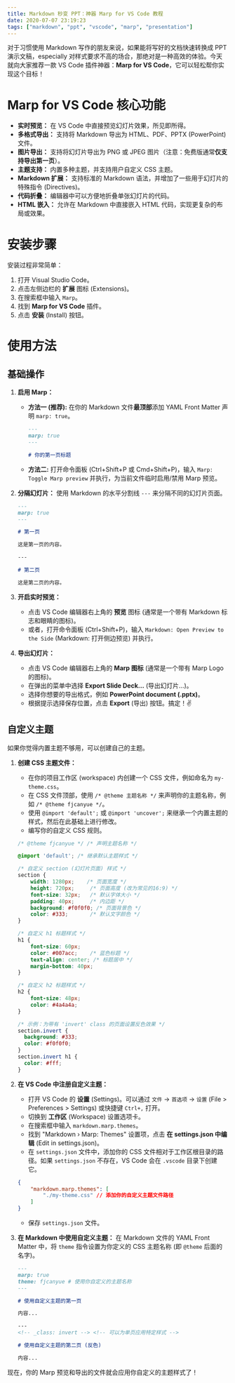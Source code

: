 ```yaml
---
title: Markdown 秒变 PPT：神器 Marp for VS Code 教程
date: 2020-07-07 23:19:23
tags: ["markdown", "ppt", "vscode", "marp", "presentation"]
---
```


对于习惯使用 Markdown 写作的朋友来说，如果能将写好的文档快速转换成 PPT 演示文稿，especially 对样式要求不高的场合，那绝对是一种高效的体验。今天就向大家推荐一款 VS Code 插件神器：**Marp for VS Code**，它可以轻松帮你实现这个目标！

<!-- more -->

# Marp for VS Code 核心功能

*   **实时预览：** 在 VS Code 中直接预览幻灯片效果，所见即所得。
*   **多格式导出：** 支持将 Markdown 导出为 HTML、PDF、PPTX (PowerPoint) 文件。
*   **图片导出：** 支持将幻灯片导出为 PNG 或 JPEG 图片（注意：免费版通常**仅支持导出第一页**）。
*   **主题支持：** 内置多种主题，并支持用户自定义 CSS 主题。
*   **Markdown 扩展：** 支持标准的 Markdown 语法，并增加了一些用于幻灯片的特殊指令 (Directives)。
*   **代码折叠：** 编辑器中可以方便地折叠单张幻灯片的代码。
*   **HTML 嵌入：** 允许在 Markdown 中直接嵌入 HTML 代码，实现更复杂的布局或效果。

# 安装步骤

安装过程非常简单：

1.  打开 Visual Studio Code。
2.  点击左侧边栏的 **扩展** 图标 (Extensions)。
3.  在搜索框中输入 `Marp`。
4.  找到 **Marp for VS Code** 插件。
5.  点击 **安装** (Install) 按钮。

# 使用方法

## 基础操作

1.  **启用 Marp：**
    *   **方法一 (推荐):** 在你的 Markdown 文件**最顶部**添加 YAML Front Matter 声明 `marp: true`。
        ```markdown
        ---
        marp: true
        ---

        # 你的第一页标题
        ```
    *   **方法二:** 打开命令面板 (Ctrl+Shift+P 或 Cmd+Shift+P)，输入 `Marp: Toggle Marp preview` 并执行，为当前文件临时启用/禁用 Marp 预览。

2.  **分隔幻灯片：** 使用 Markdown 的水平分割线 `---` 来分隔不同的幻灯片页面。
    ```markdown
    ---
    marp: true
    ---

    # 第一页

    这是第一页的内容。

    ---

    # 第二页

    这是第二页的内容。
    ```

3.  **开启实时预览：**
    *   点击 VS Code 编辑器右上角的 **预览** 图标 (通常是一个带有 Markdown 标志和眼睛的图标)。
    *   或者，打开命令面板 (Ctrl+Shift+P)，输入 `Markdown: Open Preview to the Side` (Markdown: 打开侧边预览) 并执行。

4.  **导出幻灯片：**
    *   点击 VS Code 编辑器右上角的 **Marp 图标** (通常是一个带有 Marp Logo 的图标)。
    *   在弹出的菜单中选择 **Export Slide Deck...** (导出幻灯片...)。
    *   选择你想要的导出格式，例如 **PowerPoint document (.pptx)**。
    *   根据提示选择保存位置，点击 **Export** (导出) 按钮。搞定！✌️

## 自定义主题

如果你觉得内置主题不够用，可以创建自己的主题。

1.  **创建 CSS 主题文件：**
    *   在你的项目工作区 (workspace) 内创建一个 CSS 文件，例如命名为 `my-theme.css`。
    *   在 CSS 文件顶部，使用 `/* @theme 主题名称 */` 来声明你的主题名称，例如 `/* @theme fjcanyue */`。
    *   使用 `@import 'default';` 或 `@import 'uncover';` 来继承一个内置主题的样式，然后在此基础上进行修改。
    *   编写你的自定义 CSS 规则。

    ```css:d%3A%5Cprojects%5Cblog%5Cmy-theme.css
    /* @theme fjcanyue */ /* 声明主题名称 */

    @import 'default'; /* 继承默认主题样式 */

    /* 自定义 section (幻灯片页面) 样式 */
    section {
        width: 1280px;    /* 页面宽度 */
        height: 720px;     /* 页面高度 (改为常见的16:9) */
        font-size: 32px;   /* 默认字体大小 */
        padding: 40px;     /* 内边距 */
        background: #f0f0f0; /* 页面背景色 */
        color: #333;       /* 默认文字颜色 */
    }

    /* 自定义 h1 标题样式 */
    h1 {
        font-size: 60px;
        color: #007acc;    /* 蓝色标题 */
        text-align: center; /* 标题居中 */
        margin-bottom: 40px;
    }

    /* 自定义 h2 标题样式 */
    h2 {
        font-size: 48px;
        color: #4a4a4a;
    }

    /* 示例：为带有 'invert' class 的页面设置反色效果 */
    section.invert {
      background: #333;
      color: #f0f0f0;
    }
    section.invert h1 {
      color: #fff;
    }
    ```

2.  **在 VS Code 中注册自定义主题：**
    *   打开 VS Code 的 **设置** (Settings)。可以通过 `文件` -> `首选项` -> `设置` (File > Preferences > Settings) 或快捷键 `Ctrl+,` 打开。
    *   切换到 **工作区** (Workspace) 设置选项卡。
    *   在搜索框中输入 `markdown.marp.themes`。
    *   找到 "Markdown › Marp: Themes" 设置项，点击 **在 settings.json 中编辑** (Edit in settings.json)。
    *   在 `settings.json` 文件中，添加你的 CSS 文件相对于工作区根目录的路径。如果 `settings.json` 不存在，VS Code 会在 `.vscode` 目录下创建它。

    ```json:d%3A%5Cprojects%5Cblog%5C.vscode%5Csettings.json
    {
        "markdown.marp.themes": [
            "./my-theme.css" // 添加你的自定义主题文件路径
        ]
    }
    ```
    *   保存 `settings.json` 文件。

3.  **在 Markdown 中使用自定义主题：**
    在 Markdown 文件的 YAML Front Matter 中，将 `theme` 指令设置为你定义的 CSS 主题名称 (即 `@theme` 后面的名字)。

    ```markdown:d%3A%5Cprojects%5Cblog%5Ccontent%5Cposts%5CMarkdown%E7%A7%92%E5%8F%98PPT.md
    ---
    marp: true
    theme: fjcanyue # 使用你自定义的主题名称
    ---

    # 使用自定义主题的第一页

    内容...

    ---
    <!-- _class: invert --> <!-- 可以为单页应用特定样式 -->

    # 使用自定义主题的第二页 (反色)

    内容...
    ```

现在，你的 Marp 预览和导出的文件就会应用你自定义的主题样式了！

